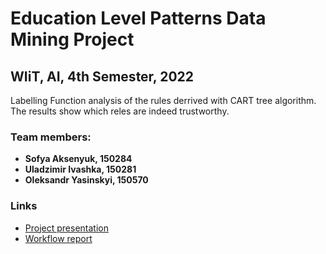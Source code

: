 # Education Level Patterns Data Mining Project
## WIiT, AI, 4th Semester, 2022

Labelling Function analysis of the rules derrived with CART tree algorithm. The results show which reles are indeed trustworthy.

### Team members: 
 - **Sofya Aksenyuk, 150284**
 - **Uladzimir Ivashka, 150281**
 - **Oleksandr Yasinskyi, 150570**
### Links
- [Project presentation](https://docs.google.com/presentation/d/15d-nH5jdr6T5NmjSyrjen38fgZeY_BwQ5Ovk0MxvqL8/edit?usp=sharing)
- [Workflow report](https://docs.google.com/document/d/1-eHdv8b_aD57aBdt4pPMH-_7EbAYw25w2EgiJ_hsNrI/edit?usp=sharing)
